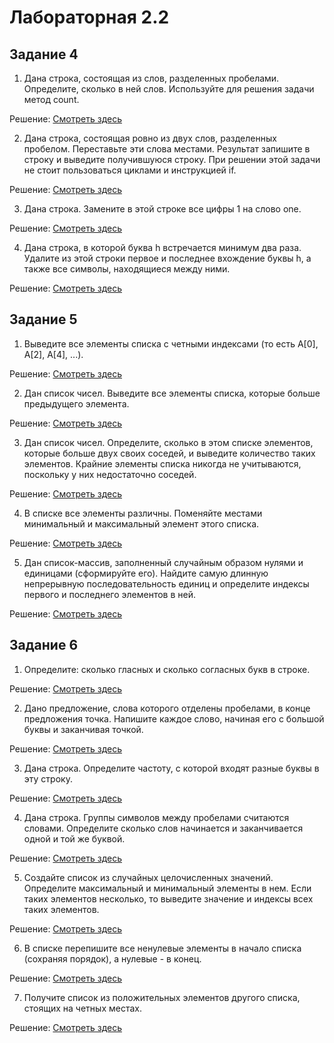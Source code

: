 # Лабораторная 2.2
## Задание 4

1. Дана строка, состоящая из слов, разделенных пробелами. Определите, сколько в ней слов. Используйте для решения задачи метод count. 

Решение: [Смотреть здесь](https://github.com/NiCHUY/BSU-Projects/blob/main/6th-Term/Neural-Net/Lab_2/Lab_2.2/task_4.py?plain=1#L1)

2. Дана строка, состоящая ровно из двух слов, разделенных пробелом. Переставьте эти слова местами. Результат запишите в строку и выведите получившуюся строку. При решении этой задачи не стоит пользоваться циклами и инструкцией if.

Решение: [Смотреть здесь](https://github.com/NiCHUY/BSU-Projects/blob/main/6th-Term/Neural-Net/Lab_2/Lab_2.2/task_4.py?plain=1#L5)

3. Дана строка. Замените в этой строке все цифры 1 на слово one.

Решение: [Смотреть здесь](https://github.com/NiCHUY/BSU-Projects/blob/main/6th-Term/Neural-Net/Lab_2/Lab_2.2/task_4.py?plain=1#L10)

4. Дана строка, в которой буква h встречается минимум два раза. Удалите из этой строки первое и последнее вхождение буквы h, а также все символы, находящиеся между ними.

Решение: [Смотреть здесь](https://github.com/NiCHUY/BSU-Projects/blob/main/6th-Term/Neural-Net/Lab_2/Lab_2.2/task_4.py?plain=1#L14)

## Задание 5

1. Выведите все элементы списка с четными индексами (то есть A[0], A[2], A[4], ...).

Решение: [Смотреть здесь](https://github.com/NiCHUY/BSU-Projects/blob/main/6th-Term/Neural-Net/Lab_2/Lab_2.2/task_5.py?plain=1#L4)

2. Дан список чисел. Выведите все элементы списка, которые больше предыдущего элемента. 

Решение: [Смотреть здесь](https://github.com/NiCHUY/BSU-Projects/blob/main/6th-Term/Neural-Net/Lab_2/Lab_2.2/task_5.py?plain=1#L8)

3. Дан список чисел. Определите, сколько в этом списке элементов, которые больше двух своих соседей, и выведите количество таких элементов. Крайние элементы списка никогда не учитываются, поскольку у них недостаточно соседей.

Решение: [Смотреть здесь](https://github.com/NiCHUY/BSU-Projects/blob/main/6th-Term/Neural-Net/Lab_2/Lab_2.2/task_5.py?plain=1#L16)

4. В списке все элементы различны. Поменяйте местами минимальный и максимальный элемент этого списка.

Решение: [Смотреть здесь](https://github.com/NiCHUY/BSU-Projects/blob/main/6th-Term/Neural-Net/Lab_2/Lab_2.2/task_5.py?plain=1#L22)

5. Дан список-массив, заполненный случайным образом нулями и единицами (сформируйте его). Найдите самую длинную непрерывную последовательность единиц и определите индексы первого и последнего элементов в ней.

Решение: [Смотреть здесь](https://github.com/NiCHUY/BSU-Projects/blob/main/6th-Term/Neural-Net/Lab_2/Lab_2.2/task_5.py?plain=1#L30)
## Задание 6
1. Определите: сколько гласных и сколько согласных букв в строке.

Решение: [Смотреть здесь](https://github.com/NiCHUY/BSU-Projects/blob/main/6th-Term/Neural-Net/Lab_2/Lab_2.2/task_6.py?plain=1#L4)

2. Дано предложение, слова которого отделены пробелами, в конце предложения точка. Напишите каждое слово, начиная его с большой буквы и заканчивая точкой.

Решение: [Смотреть здесь](https://github.com/NiCHUY/BSU-Projects/blob/main/6th-Term/Neural-Net/Lab_2/Lab_2.2/task_6.py?plain=1#L19)

3. Дана строка. Определите частоту, с которой входят разные буквы в эту строку.

Решение: [Смотреть здесь](https://github.com/NiCHUY/BSU-Projects/blob/main/6th-Term/Neural-Net/Lab_2/Lab_2.2/task_6.py?plain=1#L28)

4. Дана строка. Группы символов между пробелами считаются словами. Определите сколько слов начинается и заканчивается одной и той же буквой.

Решение: [Смотреть здесь](https://github.com/NiCHUY/BSU-Projects/blob/main/6th-Term/Neural-Net/Lab_2/Lab_2.2/task_6.py?plain=1#L41)

5. Создайте список из случайных целочисленных значений. Определите максимальный и минимальный элементы в нем. Если таких элементов несколько, то выведите значение и индексы всех таких элементов.

Решение: [Смотреть здесь](https://github.com/NiCHUY/BSU-Projects/blob/main/6th-Term/Neural-Net/Lab_2/Lab_2.2/task_6.py?plain=1#L52)

6. В списке перепишите все ненулевые элементы в начало списка (сохраняя порядок), а нулевые - в конец.

Решение: [Смотреть здесь](https://github.com/NiCHUY/BSU-Projects/blob/main/6th-Term/Neural-Net/Lab_2/Lab_2.2/task_6.py?plain=1#L61)

7. Получите список из положительных элементов другого списка, стоящих на четных местах.

Решение: [Смотреть здесь](https://github.com/NiCHUY/BSU-Projects/blob/main/6th-Term/Neural-Net/Lab_2/Lab_2.2/task_6.py?plain=1#L67)

